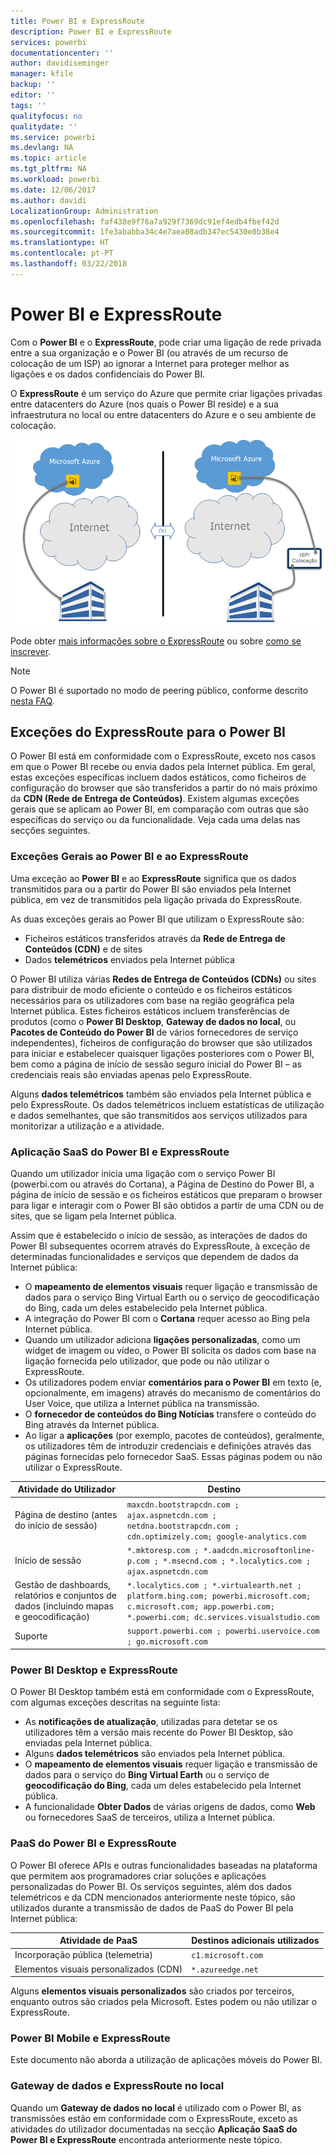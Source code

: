 ```yaml
---
title: Power BI e ExpressRoute
description: Power BI e ExpressRoute
services: powerbi
documentationcenter: ''
author: davidiseminger
manager: kfile
backup: ''
editor: ''
tags: ''
qualityfocus: no
qualitydate: ''
ms.service: powerbi
ms.devlang: NA
ms.topic: article
ms.tgt_pltfrm: NA
ms.workload: powerbi
ms.date: 12/06/2017
ms.author: davidi
LocalizationGroup: Administration
ms.openlocfilehash: faf438e9f76a7a929f7369dc91ef4edb4fbef42d
ms.sourcegitcommit: 1fe3ababba34c4e7aea08adb347ec5430e0b38e4
ms.translationtype: HT
ms.contentlocale: pt-PT
ms.lasthandoff: 03/22/2018
---
```

# <a name="power-bi-and-expressroute"></a>Power BI e ExpressRoute
Com o **Power BI** e o **ExpressRoute**, pode criar uma ligação de rede privada entre a sua organização e o Power BI (ou através de um recurso de colocação de um ISP) ao ignorar a Internet para proteger melhor as ligações e os dados confidenciais do Power BI.

O **ExpressRoute** é um serviço do Azure que permite criar ligações privadas entre datacenters do Azure (nos quais o Power BI reside) e a sua infraestrutura no local ou entre datacenters do Azure e o seu ambiente de colocação.

![](media/service-admin-power-bi-expressroute/pbi_expressroute_1.png)

Pode obter [mais informações sobre o ExpressRoute](https://azure.microsoft.com/services/expressroute/) ou sobre [como se inscrever](https://azure.microsoft.com/pricing/details/expressroute/).

> [!NOTE]
> O Power BI é suportado no modo de peering público, conforme descrito [nesta FAQ](https://docs.microsoft.com/azure/expressroute/expressroute-faqs).
> 
> 

## <a name="power-bi-expressroute-exceptions"></a>Exceções do ExpressRoute para o Power BI
O Power BI está em conformidade com o ExpressRoute, exceto nos casos em que o Power BI recebe ou envia dados pela Internet pública. Em geral, estas exceções específicas incluem dados estáticos, como ficheiros de configuração do browser que são transferidos a partir do nó mais próximo da **CDN (Rede de Entrega de Conteúdos)**. Existem algumas exceções gerais que se aplicam ao Power BI, em comparação com outras que são específicas do serviço ou da funcionalidade. Veja cada uma delas nas secções seguintes.

### <a name="overall-exceptions-to-power-bi-and-expressroute"></a>Exceções Gerais ao Power BI e ao ExpressRoute
Uma exceção ao **Power BI** e ao **ExpressRoute** significa que os dados transmitidos para ou a partir do Power BI são enviados pela Internet pública, em vez de transmitidos pela ligação privada do ExpressRoute.

As duas exceções gerais ao Power BI que utilizam o ExpressRoute são:

* Ficheiros estáticos transferidos através da **Rede de Entrega de Conteúdos (CDN)** e de sites
* Dados **telemétricos** enviados pela Internet pública

O Power BI utiliza várias **Redes de Entrega de Conteúdos (CDNs)** ou sites para distribuir de modo eficiente o conteúdo e os ficheiros estáticos necessários para os utilizadores com base na região geográfica pela Internet pública. Estes ficheiros estáticos incluem transferências de produtos (como o **Power BI Desktop**, **Gateway de dados no local**, ou **Pacotes de Conteúdo do Power BI** de vários fornecedores de serviço independentes), ficheiros de configuração do browser que são utilizados para iniciar e estabelecer quaisquer ligações posteriores com o Power BI, bem como a página de início de sessão seguro inicial do Power BI – as credenciais reais são enviadas apenas pelo ExpressRoute.   

Alguns **dados telemétricos** também são enviados pela Internet pública e pelo ExpressRoute. Os dados telemétricos incluem estatísticas de utilização e dados semelhantes, que são transmitidos aos serviços utilizados para monitorizar a utilização e a atividade.

### <a name="power-bi-saas-application-and-expressroute"></a>Aplicação SaaS do Power BI e ExpressRoute
Quando um utilizador inicia uma ligação com o serviço Power BI (powerbi.com ou através do Cortana), a Página de Destino do Power BI, a página de início de sessão e os ficheiros estáticos que preparam o browser para ligar e interagir com o Power BI são obtidos a partir de uma CDN ou de sites, que se ligam pela Internet pública.

Assim que é estabelecido o início de sessão, as interações de dados do Power BI subsequentes ocorrem através do ExpressRoute, à exceção de determinadas funcionalidades e serviços que dependem de dados da Internet pública:

* O **mapeamento de elementos visuais** requer ligação e transmissão de dados para o serviço Bing Virtual Earth ou o serviço de geocodificação do Bing, cada um deles estabelecido pela Internet pública.
* A integração do Power BI com o **Cortana** requer acesso ao Bing pela Internet pública.
* Quando um utilizador adiciona **ligações personalizadas**, como um widget de imagem ou vídeo, o Power BI solicita os dados com base na ligação fornecida pelo utilizador, que pode ou não utilizar o ExpressRoute.
* Os utilizadores podem enviar **comentários para o Power BI** em texto (e, opcionalmente, em imagens) através do mecanismo de comentários do User Voice, que utiliza a Internet pública na transmissão.
* O **fornecedor de conteúdos do Bing Notícias** transfere o conteúdo do Bing através da Internet pública.
* Ao ligar a **aplicações** (por exemplo, pacotes de conteúdos), geralmente, os utilizadores têm de introduzir credenciais e definições através das páginas fornecidas pelo fornecedor SaaS. Essas páginas podem ou não utilizar o ExpressRoute.

| Atividade do Utilizador | Destino |
| --- | --- |
| Página de destino (antes do início de sessão) |`maxcdn.bootstrapcdn.com ; ajax.aspnetcdn.com ; netdna.bootstrapcdn.com ; cdn.optimizely.com; google-analytics.com ` |
| Início de sessão |`*.mktoresp.com ; *.aadcdn.microsoftonline-p.com ; *.msecnd.com ; *.localytics.com ; ajax.aspnetcdn.com` |
| Gestão de dashboards, relatórios e conjuntos de dados (incluindo mapas e geocodificação) |`*.localytics.com ; *.virtualearth.net ; platform.bing.com; powerbi.microsoft.com; c.microsoft.com; app.powerbi.com; *.powerbi.com; dc.services.visualstudio.com ` |
| Suporte |`support.powerbi.com ; powerbi.uservoice.com ; go.microsoft.com ` |

### <a name="power-bi-desktop-and-expressroute"></a>Power BI Desktop e ExpressRoute
O Power BI Desktop também está em conformidade com o ExpressRoute, com algumas exceções descritas na seguinte lista:

* As **notificações de atualização**, utilizadas para detetar se os utilizadores têm a versão mais recente do Power BI Desktop, são enviadas pela Internet pública.
* Alguns **dados telemétricos** são enviados pela Internet pública.
* O **mapeamento de elementos visuais** requer ligação e transmissão de dados para o serviço do **Bing Virtual Earth** ou o serviço de **geocodificação do Bing**, cada um deles estabelecido pela Internet pública.
* A funcionalidade **Obter Dados** de várias origens de dados, como **Web** ou fornecedores SaaS de terceiros, utiliza a Internet pública.

### <a name="power-bi-paas-and-expressroute"></a>PaaS do Power BI e ExpressRoute
O Power BI oferece APIs e outras funcionalidades baseadas na plataforma que permitem aos programadores criar soluções e aplicações personalizadas do Power BI. Os serviços seguintes, além dos dados telemétricos e da CDN mencionados anteriormente neste tópico, são utilizados durante a transmissão de dados de PaaS do Power BI pela Internet pública:

| Atividade de PaaS | Destinos adicionais utilizados |
| --- | --- |
| Incorporação pública (telemetria) |`c1.microsoft.com` |
| Elementos visuais personalizados (CDN) |`*.azureedge.net` |

Alguns **elementos visuais personalizados** são criados por terceiros, enquanto outros são criados pela Microsoft. Estes podem ou não utilizar o ExpressRoute.

### <a name="power-bi-mobile-and-expressroute"></a>Power BI Mobile e ExpressRoute
Este documento não aborda a utilização de aplicações móveis do Power BI.  

### <a name="on-premises-data-gateway-and-expressroute"></a>Gateway de dados e ExpressRoute no local
Quando um **Gateway de dados no local** é utilizado com o Power BI, as transmissões estão em conformidade com o ExpressRoute, exceto as atividades do utilizador documentadas na secção **Aplicação SaaS do Power BI e ExpressRoute** encontrada anteriormente neste tópico.  

